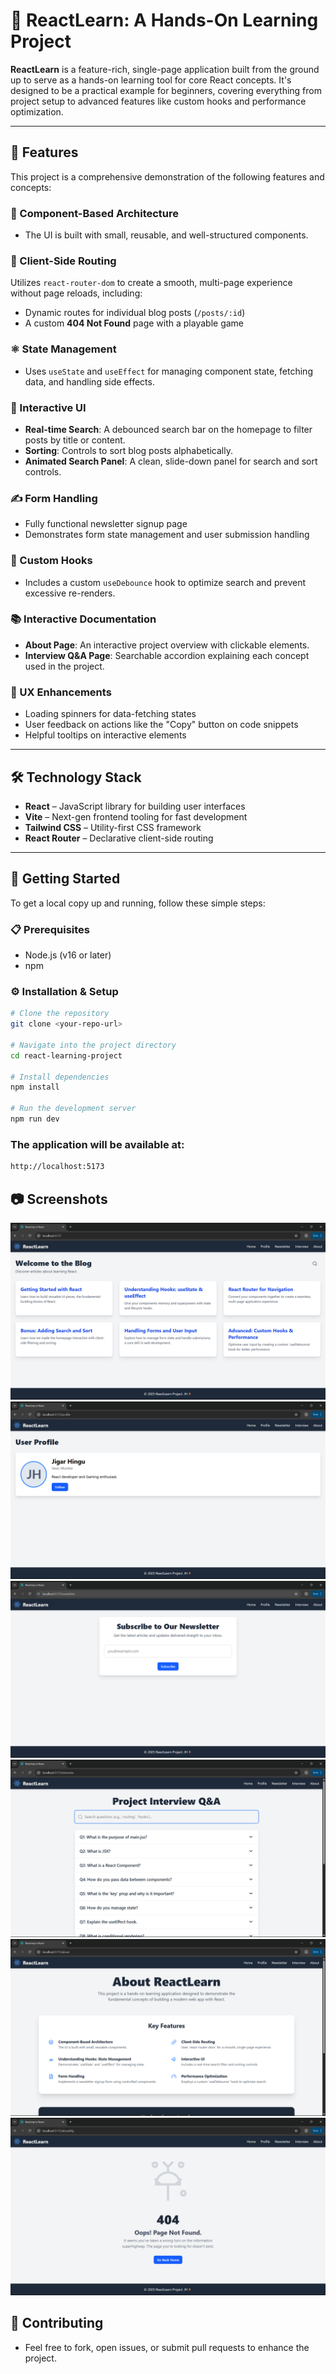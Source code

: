 # 📘 ReactLearn: A Hands-On Learning Project

**ReactLearn** is a feature-rich, single-page application built from the ground up to serve as a hands-on learning tool for core React concepts. It's designed to be a practical example for beginners, covering everything from project setup to advanced features like custom hooks and performance optimization.

---

## 🚀 Features

This project is a comprehensive demonstration of the following features and concepts:

### 🧩 Component-Based Architecture
- The UI is built with small, reusable, and well-structured components.

### 🧭 Client-Side Routing
Utilizes `react-router-dom` to create a smooth, multi-page experience without page reloads, including:
- Dynamic routes for individual blog posts (`/posts/:id`)
- A custom **404 Not Found** page with a playable game

### ⚛️ State Management
- Uses `useState` and `useEffect` for managing component state, fetching data, and handling side effects.

### 🎯 Interactive UI
- **Real-time Search**: A debounced search bar on the homepage to filter posts by title or content.
- **Sorting**: Controls to sort blog posts alphabetically.
- **Animated Search Panel**: A clean, slide-down panel for search and sort controls.

### ✍️ Form Handling
- Fully functional newsletter signup page
- Demonstrates form state management and user submission handling

### 🧪 Custom Hooks
- Includes a custom `useDebounce` hook to optimize search and prevent excessive re-renders.

### 📚 Interactive Documentation
- **About Page**: An interactive project overview with clickable elements.
- **Interview Q&A Page**: Searchable accordion explaining each concept used in the project.

### 🌟 UX Enhancements
- Loading spinners for data-fetching states
- User feedback on actions like the "Copy" button on code snippets
- Helpful tooltips on interactive elements

---

## 🛠️ Technology Stack

- **React** – JavaScript library for building user interfaces
- **Vite** – Next-gen frontend tooling for fast development
- **Tailwind CSS** – Utility-first CSS framework
- **React Router** – Declarative client-side routing

---

## 🧰 Getting Started

To get a local copy up and running, follow these simple steps:

### 📋 Prerequisites

- Node.js (v16 or later)
- npm

### ⚙️ Installation & Setup

```bash
# Clone the repository
git clone <your-repo-url>

# Navigate into the project directory
cd react-learning-project

# Install dependencies
npm install

# Run the development server
npm run dev
```

### The application will be available at:

```bash
http://localhost:5173
```

## 📷 Screenshots

![Homepage](./src/assets/Home.png)<br />
![Profilepage](./src/assets/Profile.png)<br />
![NewsLetterpage](./src/assets/NewsLetter.png)<br />
![Interviewpage](./src/assets/Interview.png)<br />
![Aboutpage](./src/assets/About.png)<br />
![404page](./src/assets/404.png)<br />

## 🙌 Contributing

- Feel free to fork, open issues, or submit pull requests to enhance the project.


